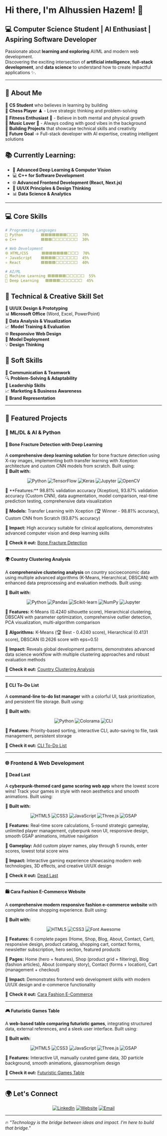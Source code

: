 # Hi there, I'm Alhussien Hazem! 👋

## 💻 **Computer Science Student | AI Enthusiast | Aspiring Software Developer**

Passionate about **learning and exploring** AI/ML and modern web development.  
Discovering the exciting intersection of **artificial intelligence**, **full-stack development**, and **data science** to understand how to create impactful applications ✨.

---

## 🚀 **About Me**

🔹 **CS Student** who believes in learning by building  
🔹 **Chess Player** ♟️ - Love strategic thinking and problem-solving  
🔹 **Fitness Enthusiast** 💪 - Believe in both mental and physical growth  
🔹 **Music Lover** 🎵 - Always coding with good vibes in the background  
🔹 **Building Projects** that showcase technical skills and creativity  
🔹 **Future Goal** → Full-stack developer with AI expertise, creating intelligent solutions

## 📚 **Currently Learning:**

* 🤖 **Advanced Deep Learning & Computer Vision**
* 💻 **C++ for Software Development**
* 🌐 **Advanced Frontend Development (React, Next.js)**
* 🎨 **UI/UX Principles & Design Thinking**
* 📊 **Data Science & Analytics**

---

## 💻 Core Skills
```yaml
# Programming Languages
🐍 Python        🟦🟦🟦🟦🟦🟦🟦⬜⬜⬜  70%
⚙️ C++           🟦🟦🟦⬜⬜⬜⬜⬜⬜⬜  30%

# Web Development  
🌐 HTML/CSS      🟦🟦🟦🟦🟦🟦🟦⬜⬜⬜  70%
⚡ JavaScript    🟦🟦🟦🟦⬜⬜⬜⬜⬜⬜  45%
⚛️ React         🟦🟦🟦🟦⬜⬜⬜⬜⬜⬜  40%

# AI/ML
🤖 Machine Learning 🟦🟦🟦🟦🟦⬜⬜⬜⬜⬜  55%
🧠 Deep Learning   🟦🟦🟦🟦⬜⬜⬜⬜⬜⬜  45%
```

## 🎨 **Technical & Creative Skill Set**

🎨 **UI/UX Design & Prototyping**  
📊 **Microsoft Office** (Word, Excel, PowerPoint)  
🔬 **Data Analysis & Visualization**  
📈 **Model Training & Evaluation**  
🌐 **Responsive Web Design**  
🚀 **Model Deployment**  
💡 **Design Thinking**  

## 🤝 **Soft Skills**

💬 **Communication & Teamwork**  
🔍 **Problem-Solving & Adaptability**  
👑 **Leadership Skills**  
📈 **Marketing & Business Awareness**  
🎯 **Brand Representation**

---

## 📌 Featured Projects

### 🤖 **ML/DL & AI & Python**

#### 🦴 Bone Fracture Detection with Deep Learning

A **comprehensive deep learning solution** for bone fracture detection using X-ray images, implementing both transfer learning with Xception architecture and custom CNN models from scratch. Built using:  
🔹 **Built with:**  
<div align="center">

![Python](https://img.shields.io/badge/Python-3776AB?style=for-the-badge&logo=python&logoColor=white) ![TensorFlow](https://img.shields.io/badge/TensorFlow-FF6F00?style=for-the-badge&logo=tensorflow&logoColor=white) ![Keras](https://img.shields.io/badge/Keras-D00000?style=for-the-badge&logo=keras&logoColor=white) ![Jupyter](https://img.shields.io/badge/Jupyter-F37626?style=for-the-badge&logo=jupyter&logoColor=white) ![OpenCV](https://img.shields.io/badge/OpenCV-27338e?style=for-the-badge&logo=opencv&logoColor=white)

</div>  
🔹 **Features:** 98.81% validation accuracy (Xception), 93.87% validation accuracy (Custom CNN), data augmentation, model comparison, real-time prediction testing, comprehensive data visualization  

🔹 **Models:** Transfer Learning with Xception (🏆 Winner - 98.81% accuracy), Custom CNN from Scratch (93.87% accuracy)  

🔹 **Impact:** High accuracy suitable for clinical applications, demonstrates advanced computer vision and deep learning skills

🔗 **Check it out:** [Bone Fracture Detection](https://github.com/alhussienhazem/bone-fracture-detection-dl)

---

#### 🌍 Country Clustering Analysis

A **comprehensive clustering analysis** on country socioeconomic data using multiple advanced algorithms (K-Means, Hierarchical, DBSCAN) with enhanced data preprocessing and evaluation methods. Built using:  

🔹 **Built with:**  
<div align="center">

![Python](https://img.shields.io/badge/Python-3776AB?style=for-the-badge&logo=python&logoColor=white) ![Pandas](https://img.shields.io/badge/Pandas-150458?style=for-the-badge&logo=pandas&logoColor=white) ![Scikit-learn](https://img.shields.io/badge/Scikit--Learn-F7931E?style=for-the-badge&logo=scikit-learn&logoColor=white) ![NumPy](https://img.shields.io/badge/NumPy-013243?style=for-the-badge&logo=numpy&logoColor=white) ![Jupyter](https://img.shields.io/badge/Jupyter-F37626?style=for-the-badge&logo=jupyter&logoColor=white)

</div>  

🔹 **Features:** K-Means (0.4240 silhouette score), Hierarchical clustering, DBSCAN with parameter optimization, comprehensive outlier detection, PCA visualization, multi-algorithm comparison  

🔹 **Algorithms:** K-Means (🏆 Best - 0.4240 score), Hierarchical (0.4131 score), DBSCAN (0.2626 score with eps=0.5)  

🔹 **Impact:** Reveals global development patterns, demonstrates advanced data science workflow with multiple clustering approaches and robust evaluation methods

🔗 **Check it out:** [Country Clustering Analysis](https://github.com/alhussienhazem/country-clustering-analysis)

---

#### 📝 CLI To-Do List

A **command-line to-do list manager** with a colorful UI, task prioritization, and persistent file storage. Built using:  

🔹 **Built with:**  
<div align="center">

![Python](https://img.shields.io/badge/Python-3776AB?style=for-the-badge&logo=python&logoColor=white) ![Colorama](https://img.shields.io/badge/Colorama-FF6F00?style=for-the-badge&logo=python&logoColor=white) 
![CLI](https://img.shields.io/badge/CLI-000000?style=for-the-badge&logo=gnu-bash&logoColor=white)

</div>  

🔹 **Features:** Priority-based sorting, interactive CLI, auto-saving to file, task management, persistent storage

🔗 **Check it out:** [CLI To-Do List](https://github.com/alhussienhazem/CLI-To-Do-List)

---

### 🌐 **Frontend & Web Development**

#### 🎯 Dead Last

A **cyberpunk-themed card game scoring web app** where the lowest score wins! Track your games in style with neon aesthetics and smooth animations. Built using:  

🔹 **Built with:**  
<div align="center">

![HTML5](https://img.shields.io/badge/HTML5-E34F26?style=for-the-badge&logo=html5&logoColor=white) ![CSS3](https://img.shields.io/badge/CSS3-1572B6?style=for-the-badge&logo=css3&logoColor=white) ![JavaScript](https://img.shields.io/badge/JavaScript-F7DF1E?style=for-the-badge&logo=javascript&logoColor=black) ![Three.js](https://img.shields.io/badge/Three.js-000000?style=for-the-badge&logo=three.js&logoColor=white) ![GSAP](https://img.shields.io/badge/GSAP-88CE02?style=for-the-badge&logo=gsap&logoColor=white)

</div>  

🔹 **Features:** Real-time score calculations, 5-round strategic gameplay, unlimited player management, cyberpunk neon UI, responsive design, smooth GSAP animations, intuitive navigation  

🔹 **Gameplay:** Add custom player names, play through 5 rounds, enter scores, lowest total score wins  

🔹 **Impact:** Interactive gaming experience showcasing modern web technologies, 3D effects, and creative UI/UX design

🔗 **Check it out:** [Dead Last](https://github.com/alhussienhazem/dead-last)

---

#### 🛍️ Cara Fashion E-Commerce Website

A **comprehensive modern responsive fashion e-commerce website** with complete online shopping experience. Built using:  

🔹 **Built with:**  
<div align="center">

![HTML5](https://img.shields.io/badge/HTML5-E34F26?style=for-the-badge&logo=html5&logoColor=white) ![CSS3](https://img.shields.io/badge/CSS3-1572B6?style=for-the-badge&logo=css3&logoColor=white) ![Font Awesome](https://img.shields.io/badge/Font_Awesome-339AF0?style=for-the-badge&logo=fontawesome&logoColor=white)

</div>  

🔹 **Features:** 6 complete pages (Home, Shop, Blog, About, Contact, Cart), responsive design, product catalog, shopping cart, contact forms, newsletter subscription, hero section, featured products  

🔹 **Pages:** Home (hero + features), Shop (product grid + filtering), Blog (fashion articles), About (company story), Contact (forms + location), Cart (management + checkout)  

🔹 **Impact:** Demonstrates frontend web development skills with modern UI/UX design and e-commerce functionality

🔗 **Check it out:** [Cara Fashion E-Commerce](https://github.com/alhussienhazem/cara-fashion-ecommerce-clone)

---

#### 🎮 Futuristic Games Table

A **web-based table comparing futuristic games**, integrating structured data, external references, and a sleek user interface. Built using:  

🔹 **Built with:**  
<div align="center">

![HTML5](https://img.shields.io/badge/HTML5-E34F26?style=for-the-badge&logo=html5&logoColor=white) ![CSS3](https://img.shields.io/badge/CSS3-1572B6?style=for-the-badge&logo=css3&logoColor=white) ![JavaScript](https://img.shields.io/badge/JavaScript-F7DF1E?style=for-the-badge&logo=javascript&logoColor=black) ![Three.js](https://img.shields.io/badge/Three.js-000000?style=for-the-badge&logo=three.js&logoColor=white) ![GSAP](https://img.shields.io/badge/GSAP-88CE02?style=for-the-badge&logo=gsap&logoColor=white)

</div>  

🔹 **Features:** Interactive UI, manually curated game data, 3D particle background, smooth animations, glassmorphism design

🔗 **Check it out:** [Futuristic Games Table](https://github.com/alhussienhazem/FuturisticGamesTable)

---

## 🌍 Let's Connect

<div align="center">

[![LinkedIn](https://img.shields.io/badge/LinkedIn-0077B5?style=for-the-badge&logo=linkedin&logoColor=white)](https://www.linkedin.com/in/alhussienhazem/)
[![Website](https://img.shields.io/badge/Website-FF5722?style=for-the-badge&logo=google-chrome&logoColor=white)](https://alhussien.net/)
[![Email](https://img.shields.io/badge/Email-D14836?style=for-the-badge&logo=gmail&logoColor=white)](mailto:hussein-hazem@outlook.com)

</div>

---

🔥 _"Technology is the bridge between ideas and impact. I'm here to build that bridge."_ 